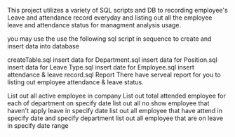 This project utilizes a variety of SQL scripts and DB to recording employee's Leave and attendance record everyday and listing out all the employee leave and attendance status for managment analysis usage.

you may use the use the following sql script in sequence to create and insert data into database

createTable.sql
insert data for Department.sql
insert data for Position.sql
insert data for Leave Type.sql
insert date for Employee.sql
insert attendance & leave record.sql
Report There have serveal report for you to listing out employee attendance & leave status.

List out all active employee in company
List out total attended employee for each of department on specify date
list out all no show employee that haven't apply leave in specify date
list out all employee that have attend in specify date and specify department
list out all employee that are on leave in specify date range

